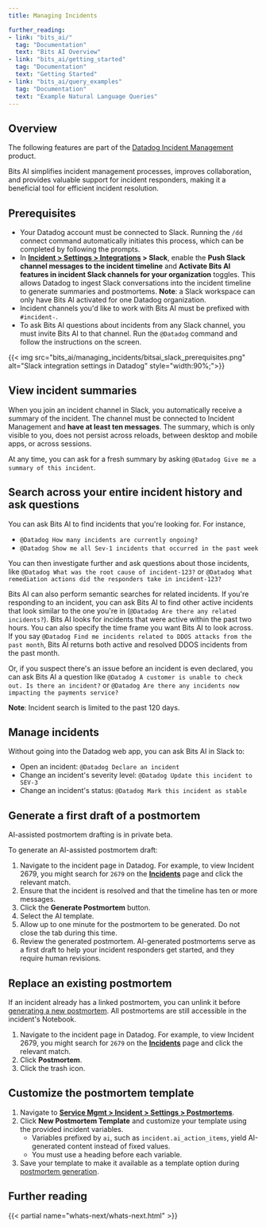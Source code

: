 ```yaml
---
title: Managing Incidents

further_reading:
- link: "bits_ai/"
  tag: "Documentation"
  text: "Bits AI Overview"
- link: "bits_ai/getting_started"
  tag: "Documentation"
  text: "Getting Started"
- link: "bits_ai/query_examples"
  tag: "Documentation"
  text: "Example Natural Language Queries"
---
```


## Overview

<div class="alert alert-warning">The following features are part of the <a href="https://www.datadoghq.com/product/incident-management/">Datadog Incident Management</a> product.</div>

Bits AI simplifies incident management processes, improves collaboration, and provides valuable support for incident responders, making it a beneficial tool for efficient incident resolution.

## Prerequisites

- Your Datadog account must be connected to Slack. Running the `/dd` connect command automatically initiates this process, which can be completed by following the prompts.
- In **[Incident > Settings > Integrations][3] > Slack**, enable the **Push Slack channel messages to the incident timeline** and **Activate Bits AI features in incident Slack channels for your organization** toggles. This allows Datadog to ingest Slack conversations into the incident timeline to generate summaries and postmortems. **Note**: a Slack workspace can only have Bits AI activated for one Datadog organization.
- Incident channels you'd like to work with Bits AI must be prefixed with `#incident-`.
- To ask Bits AI questions about incidents from any Slack channel, you must invite Bits AI to that channel. Run the `@Datadog` command and follow the instructions on the screen.

{{< img src="bits_ai/managing_incidents/bitsai_slack_prerequisites.png" alt="Slack integration settings in Datadog" style="width:90%;">}}

## View incident summaries

When you join an incident channel in Slack, you automatically receive a summary of the incident. The channel must be connected to Incident Management and **have at least ten messages**. The summary, which is only visible to you, does not persist across reloads, between desktop and mobile apps, or across sessions.

At any time, you can ask for a fresh summary by asking `@Datadog Give me a summary of this incident`.

## Search across your entire incident history and ask questions

You can ask Bits AI to find incidents that you're looking for. For instance,
- `@Datadog How many incidents are currently ongoing?`
- `@Datadog Show me all Sev-1 incidents that occurred in the past week`

You can then investigate further and ask questions about those incidents, like `@Datadog What was the root cause of incident-123?` or `@Datadog What remediation actions did the responders take in incident-123?`

Bits AI can also perform semantic searches for related incidents. If you're responding to an incident, you can ask Bits AI to find other active incidents that look similar to the one you're in (`@Datadog Are there any related incidents?`). Bits AI looks for incidents that were active within the past two hours. You can also specify the time frame you want Bits AI to look across. If you say `@Datadog Find me incidents related to DDOS attacks from the past month`, Bits AI returns both active and resolved DDOS incidents from the past month.

Or, if you suspect there's an issue before an incident is even declared, you can ask Bits AI a question like `@Datadog A customer is unable to check out. Is there an incident?` or `@Datadog Are there any incidents now impacting the payments service?`

**Note**: Incident search is limited to the past 120 days.

## Manage incidents

Without going into the Datadog web app, you can ask Bits AI in Slack to:
- Open an incident: `@Datadog Declare an incident`
- Change an incident's severity level: `@Datadog Update this incident to SEV-3`
- Change an incident's status: `@Datadog Mark this incident as stable`

## Generate a first draft of a postmortem

<div class="alert alert-info">AI-assisted postmortem drafting is in private beta.</div>

To generate an AI-assisted postmortem draft:

1. Navigate to the incident page in Datadog. For example, to view Incident 2679, you might search for `2679` on the [**Incidents**][2] page and click the relevant match.
1. Ensure that the incident is resolved and that the timeline has ten or more messages.
1. Click the **Generate Postmortem** button.
1. Select the AI template.
1. Allow up to one minute for the postmortem to be generated. Do not close the tab during this time.
1. Review the generated postmortem. AI-generated postmortems serve as a first draft to help your incident responders get started, and they require human revisions.

## Replace an existing postmortem

If an incident already has a linked postmortem, you can unlink it before [generating a new postmortem](#generate-a-first-draft-of-a-postmortem). All postmortems are still accessible in the incident's Notebook.

1. Navigate to the incident page in Datadog. For example, to view Incident 2679, you might search for `2679` on the [**Incidents**][2] page and click the relevant match.
1. Click **Postmortem**.
1. Click the trash icon.

## Customize the postmortem template

1. Navigate to [**Service Mgmt > Incident > Settings > Postmortems**][1].
1. Click **New Postmortem Template** and customize your template using the provided incident variables.
    - Variables prefixed by `ai`, such as `incident.ai_action_items`, yield AI-generated content instead of fixed values.
    - You must use a heading before each variable.
1. Save your template to make it available as a template option during [postmortem generation](#generate-a-first-draft-of-a-postmortem).


## Further reading

{{< partial name="whats-next/whats-next.html" >}}


[1]: https://app.datadoghq.com/incidents/settings#Postmortems
[2]: https://app.datadoghq.com/incidents
[3]: https://app.datadoghq.com/incidents/settings#Integrations
